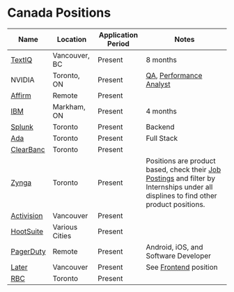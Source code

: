 # Canada Positions
| Name  |  Location |  Application Period |  Notes |
|---|---|---|--|
| [TextIQ](https://www.textiq.com/career?gh_jid=4842589002&gh_src=79c6e7c02us#hs_cos_wrapper_module_160217510986777) | Vancouver, BC | Present | 8 months |
| NVIDIA | Toronto, ON | Present | [QA](https://nvidia.wd5.myworkdayjobs.com/en-US/NVIDIAExternalCareerSite/job/Canada-Toronto/Software-QA-Engineer-Intern---Fall-2021_JR1933351-1?source=jobboardindeed), [Performance Analyst](https://nvidia.wd5.myworkdayjobs.com/en-US/NVIDIAExternalCareerSite/job/Canada-Toronto/Performance-Analyst-Intern---Fall-2021_JR1933341-1?source=jobboardindeed) |
| [Affirm](https://boards.greenhouse.io/affirm/jobs/4326084003) | Remote | Present | |
| [IBM](https://careers.ibm.com/job/12671831/software-engineer-intern-4-months-toronto-ca/) | Markham, ON | Present | 4 months | 
| [Splunk](https://www.splunk.com/en_us/careers/jobs/software-development-engineering-backend-19225.html) | Toronto | Present | Backend | 
| [Ada](https://jobs.lever.co/ada/7c05c9c8-e692-4d13-bef7-6ee7cd5dc08b?lever-source=LinkedInJobs) | Toronto | Present | Full Stack | 
| [ClearBanc](https://boards.greenhouse.io/clearbanc/jobs/4319169003?gh_src=ece650753us) | Toronto | Present | | 
| [Zynga](https://www.zynga.com/job-listing/engineering-intern-central-tech-payments-fall-2021) | Toronto | Present | Positions are product based, check their [Job Postings](https://www.zynga.com/jobs/job-openings/) and filter by Internships under all displines to find other product positions. |
| [Activision](https://careers.activision.com/job/ACPUUSR006687EXTERNAL/Software-Development-Intern-Vancouver) | Vancouver | Present | |
| [HootSuite](https://careers.hootsuite.com/global/en/job/2579789?gh_jid=2579789&gh_src=8tmbhj1) | Various Cities | Present | | 
| [PagerDuty](https://jobs.lever.co/pagerduty?commitment=Intern%2FCAP) | Remote | Present | Android, iOS, and Software Developer | 
| [Later](https://apply.workable.com/later-5/j/31F992C9F9/) | Vancouver | Present | See [Frontend](https://apply.workable.com/later-5/j/CB0061C30D/) position |
| [RBC](https://jobs.rbc.com/ca/en/job/RBCAA0088354757EXTERNALENCA/Software-Developer-Fall-Student-2021-Opportunities) | Toronto | Present | |
